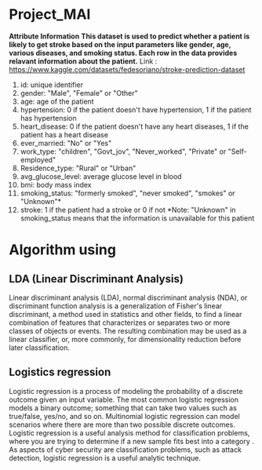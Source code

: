 # Project_MAI
**Attribute Information**
**This dataset is used to predict whether a patient is likely to get stroke based on the input parameters like gender, age, various diseases, and smoking status. Each row in the data provides relavant information about the patient.**
Link : https://www.kaggle.com/datasets/fedesoriano/stroke-prediction-dataset

1) id: unique identifier
2) gender: "Male", "Female" or "Other"
3) age: age of the patient
4) hypertension: 0 if the patient doesn't have hypertension, 1 if the patient has hypertension
5) heart_disease: 0 if the patient doesn't have any heart diseases, 1 if the patient has a heart disease
6) ever_married: "No" or "Yes"
7) work_type: "children", "Govt_jov", "Never_worked", "Private" or "Self-employed"
8) Residence_type: "Rural" or "Urban"
9)  avg_glucose_level: average glucose level in blood
10) bmi: body mass index
11) smoking_status: "formerly smoked", "never smoked", "smokes" or "Unknown"*
12) stroke: 1 if the patient had a stroke or 0 if not
*Note: "Unknown" in smoking_status means that the information is unavailable for this patient

# Algorithm using 

## LDA (Linear Discriminant Analysis)
  Linear discriminant analysis (LDA), normal discriminant analysis (NDA), or discriminant function analysis is a generalization of Fisher's linear discriminant, a method used in statistics and other fields, to find a linear combination of features that characterizes or separates two or more classes of objects or events. 
  The resulting combination may be used as a linear classifier, or, more commonly, for dimensionality reduction before later classification.
## Logistics regression
  Logistic regression is a process of modeling the probability of a discrete outcome given an input variable. The most common logistic regression models a binary outcome; something that can take two values such as true/false, yes/no, and so on. Multinomial logistic regression can model scenarios where there are more than two possible discrete outcomes. Logistic regression is a useful analysis method for classification problems, where you are trying to determine if a new sample fits best into a category
  . As aspects of cyber security are classification problems, such as attack detection, logistic regression is a useful analytic technique.
